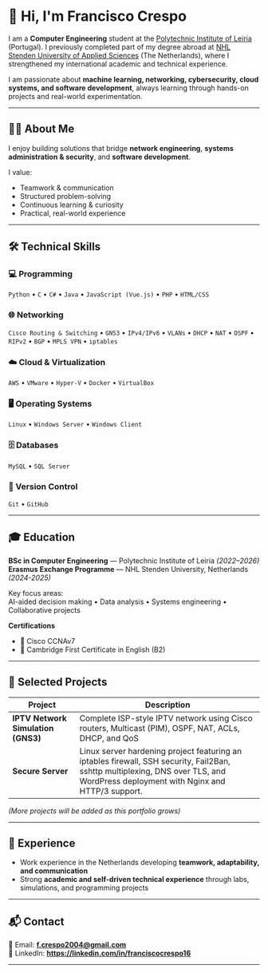 # 👋 Hi, I'm **Francisco Crespo**

I am a **Computer Engineering** student at the [Polytechnic Institute of Leiria](https://www.ipleiria.pt/) (Portugal). I previously completed part of my degree abroad at [NHL Stenden University of Applied Sciences](https://www.nhlstenden.com/en) (The Netherlands), where I strengthened my international academic and technical experience.  

I am passionate about **machine learning, networking, cybersecurity, cloud systems, and software development**, always learning through hands-on projects and real-world experimentation.

---

## 🧑‍💻 About Me

I enjoy building solutions that bridge **network engineering**, **systems administration & security**, and **software development**.

I value:

- Teamwork & communication  
- Structured problem-solving  
- Continuous learning & curiosity  
- Practical, real-world experience  

---

## 🛠️ Technical Skills

### 💻 Programming
`Python` • `C` • `C#` • `Java` • `JavaScript (Vue.js)` • `PHP` • `HTML/CSS`

### 🌐 Networking
`Cisco Routing & Switching` • `GNS3` • `IPv4/IPv6` • `VLANs` • `DHCP` • `NAT` • `OSPF` • `RIPv2` • `BGP` • `MPLS VPN` • `iptables`

### ☁️ Cloud & Virtualization
`AWS` • `VMware` • `Hyper-V` • `Docker` • `VirtualBox`

### 🖥️ Operating Systems
`Linux` • `Windows Server` • `Windows Client`

### 🗄️ Databases
`MySQL` • `SQL Server`

### 🧾 Version Control
`Git` • `GitHub`

---

## 🎓 Education

**BSc in Computer Engineering** — Polytechnic Institute of Leiria *(2022–2026)*  
**Erasmus Exchange Programme** — NHL Stenden University, Netherlands *(2024-2025)* 

Key focus areas:  
AI-aided decision making • Data analysis • Systems engineering • Collaborative projects  

**Certifications**
- 🧩 Cisco CCNAv7  
- 📖 Cambridge First Certificate in English (B2)

---

## 🚀 Selected Projects

| Project | Description |
|--------|-------------|
| **IPTV Network Simulation (GNS3)** | Complete ISP-style IPTV network using Cisco routers, Multicast (PIM), OSPF, NAT, ACLs, DHCP, and QoS |
| **Secure Server** |  Linux server hardening project featuring an iptables firewall, SSH security, Fail2Ban, sshttp multiplexing, DNS over TLS, and WordPress deployment with Nginx and HTTP/3 support.|
*(More projects will be added as this portfolio grows)*

---

## 💼 Experience

- Work experience in the Netherlands developing **teamwork, adaptability, and communication**
- Strong **academic and self-driven technical experience** through labs, simulations, and programming projects

---

## 📬 Contact

📧 Email: **f.crespo2004@gmail.com**  
🔗 LinkedIn: **https://linkedin.com/in/franciscocrespo16**

---

